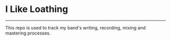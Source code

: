 # I Like Loathing
---
This repo is used to track my band's writing, recording, mixing and mastering processes.
